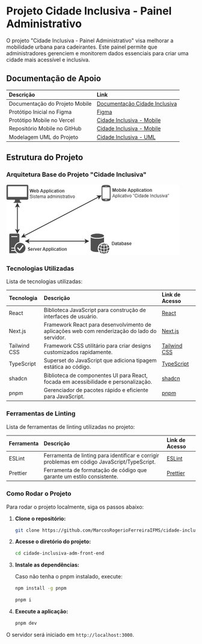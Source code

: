 # Projeto Cidade Inclusiva - Painel Administrativo

O projeto "Cidade Inclusiva - Painel Administrativo" visa melhorar a mobilidade urbana para cadeirantes. Este painel permite que administradores gerenciem e monitorem dados essenciais para criar uma cidade mais acessível e inclusiva.

## Documentação de Apoio

| Descrição | Link |
|:---|:---|
| Documentação do Projeto Mobile | [Documentação Cidade Inclusiva](https://docs.google.com/document/d/1VxejBnzkMbvmlPWUQOMgSNrHDl5ugXdu/edit?usp=sharing&ouid=102192252225915503282&rtpof=true&sd=true) |
| Protótipo Inicial no Figma | [Figma](https://www.figma.com/design/sHp0ryMHBTla6oVVEYJSOv) |
| Protótipo Mobile no Vercel | [Cidade Inclusiva - Mobile](https://fundect-pictec3-mobile-cidade-inclusiva.vercel.app/login) |
| Repositório Mobile no GitHub | [Cidade Inclusiva - Mobile](https://github.com/marcosrogerio-jrf/fundect-pictec3-mobile-cidade-inclusiva) |
| Modelagem UML do Projeto | [Cidade Inclusiva - UML](https://app.diagrams.net/#G1c72Gns79DE7laBVADoPoukr65F1AaNS-) |

## Estrutura do Projeto

### Arquitetura Base do Projeto "Cidade Inclusiva"

![Arquitetura Base](docs/arquitetura-base.png)

### Tecnologias Utilizadas

Lista de tecnologias utilizadas:

| Tecnologia | Descrição | Link de Acesso |
|:---|:---|:---|
| React | Biblioteca JavaScript para construção de interfaces de usuário. | [React](https://react.dev/) |
| Next.js | Framework React para desenvolvimento de aplicações web com renderização do lado do servidor. | [Next.js](https://nextjs.org/) |
| Tailwind CSS | Framework CSS utilitário para criar designs customizados rapidamente. | [Tailwind CSS](https://tailwindcss.com/) |
| TypeScript | Superset do JavaScript que adiciona tipagem estática ao código. | [TypeScript](https://www.typescriptlang.org/) |
| shadcn | Biblioteca de componentes UI para React, focada em acessibilidade e personalização. | [shadcn](https://ui.shadcn.com/) |
| pnpm | Gerenciador de pacotes rápido e eficiente para JavaScript. | [pnpm](https://pnpm.io/) |

### Ferramentas de Linting

Lista de ferramentas de linting utilizadas no projeto:

| Ferramenta | Descrição | Link de Acesso |
|:---|:---|:---|
| ESLint | Ferramenta de linting para identificar e corrigir problemas em código JavaScript/TypeScript. | [ESLint](https://eslint.org/) |
| Prettier | Ferramenta de formatação de código que garante um estilo consistente. | [Prettier](https://prettier.io/) |

### Como Rodar o Projeto

Para rodar o projeto localmente, siga os passos abaixo:

1. **Clone o repositório:**

    ```sh
    git clone https://github.com/MarcosRogerioFerreiraIFMS/cidade-inclusiva-adm-front-end.git
    ```

2. **Acesse o diretório do projeto:**

    ```sh
    cd cidade-inclusiva-adm-front-end
    ```

3. **Instale as dependências:**

    Caso não tenha o pnpm instalado, execute:

    ```sh
    npm install -g pnpm
    ```

    ```sh
    pnpm i
    ```

4. **Execute a aplicação:**

    ```sh
    pnpm dev
    ```

O servidor será iniciado em `http://localhost:3000`.
